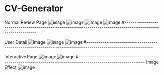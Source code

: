 # CV-Generator

Normal Review Page
![image](https://user-images.githubusercontent.com/102310770/212890501-85df09ab-cbe6-430c-a42e-d6d1516b3e3c.png)
![image](https://user-images.githubusercontent.com/102310770/212890607-f385a890-8a72-4569-abf5-33a5b3d1818b.png)
![image](https://user-images.githubusercontent.com/102310770/212891951-6ab8d125-b0d0-4d3d-ab43-27c6664ca669.png)
![image](https://user-images.githubusercontent.com/102310770/212892121-e0e21837-f531-4585-8f15-8b7fc6ad0f81.png)
#---------------------------------------------------------------------------------------------------------------

User Detail
![image](https://user-images.githubusercontent.com/102310770/212890374-e6fd917a-b4a5-4e96-a6fa-5ad3fdfdd87b.png)
![image](https://user-images.githubusercontent.com/102310770/212891019-8738eca9-4898-4108-8fb1-9d7b647a2b7a.png)
![image](https://user-images.githubusercontent.com/102310770/212891105-bfea830e-55fb-45ea-b537-2c1cb02ecde7.png)
#---------------------------------------------------------------------------------------------------------------


Interactive Page
![image](https://user-images.githubusercontent.com/102310770/212890893-4f99b6ee-092a-426e-b405-ed7c57d37ea4.png)
![image](https://user-images.githubusercontent.com/102310770/212891478-a430a5ba-289a-4910-959f-a6a2460a36e8.png)
#---------------------------------------------------------------------------------------------------------------
Image Effect
![image](https://user-images.githubusercontent.com/102310770/212891840-bbfa66ec-ab98-4e39-8c0b-46cf66312701.png)


